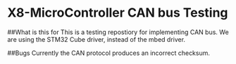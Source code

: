 # X8-MicroController CAN bus Testing

##What is this for 
This is a testing repostiory for implementing CAN bus. We are using the STM32 Cube driver, instead of the mbed driver. 

##Bugs
Currently the CAN protocol produces an incorrect checksum.

